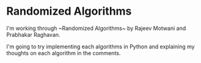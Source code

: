 # Randomized Algorithms

I'm working through ~Randomized Algorithms~ by Rajeev Motwani and Prabhakar Raghavan. 

I'm going to try implementing each algorithms in Python and explaining my thoughts on each algorithm in the comments. 